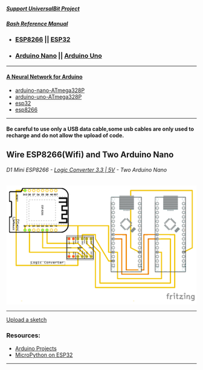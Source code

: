 ##### [Support UniversalBit Project](https://github.com/universalbit-dev/universalbit-dev/tree/main/support)
##### [Bash Reference Manual](https://www.gnu.org/software/bash/manual/html_node/index.html)

* ### [ESP8266](https://en.wikipedia.org/wiki/ESP8266) || [ESP32](https://en.wikipedia.org/wiki/ESP32)
* ### [Arduino Nano](https://en.wikipedia.org/wiki/Arduino_Nano) || [Arduino Uno](https://en.wikipedia.org/wiki/Arduino_Uno)
---
#### [A Neural Network for Arduino](http://robotics.hobbizine.com/arduinoann.html)
* [arduino-nano-ATmega328P](https://github.com/universalbit-dev/universalbit-dev/blob/main/ann/arduino-nano-ATmega328P.ino)
* [arduino-uno-ATmega328P](https://github.com/universalbit-dev/universalbit-dev/blob/main/ann/arduino-uno-ATmega328P.ino)
* [esp32](https://github.com/universalbit-dev/universalbit-dev/blob/main/ann/esp32.ino)
* [esp8266](https://github.com/universalbit-dev/universalbit-dev/blob/main/ann/esp8266.ino)

---

#### Be careful to use only a USB data cable,some usb cables are only used to recharge and do not allow the upload of code.

## Wire ESP8266(Wifi) and Two Arduino Nano

###### D1 Mini ESP8266     - [Logic Converter 3.3 | 5V](https://forum.arduino.cc/t/logic-level-converter/1136803/9)   - Two Arduino Nano

[![D1_Mini_Arduino](https://github.com/universalbit-dev/universalbit-dev/blob/main/ann/img/D1_Mini_ArduinoNano_Logic_Converter.png)](https://github.com/universalbit-dev/universalbit-dev/tree/main/ann)

---

[Upload a sketch](https://support.arduino.cc/hc/en-us/articles/4733418441116-Upload-a-sketch-in-Arduino-IDE)

### Resources:
* [Arduino Projects](https://randomnerdtutorials.com/projects-esp32/)
* [MicroPython on ESP32](https://randomnerdtutorials.com/getting-started-micropython-esp32-esp8266/)
  
---
